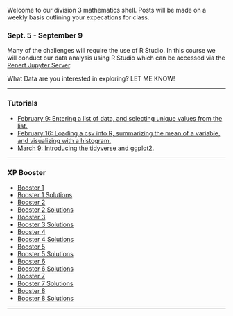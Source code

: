 
Welcome to our division 3 mathematics shell. Posts will be made on a weekly basis outlining your expecations for class. 

### Sept. 5 - September 9
Many of the challenges will require the use of R Studio. In this course we will conduct our data analysis using R Studio which can be accessed via the  <a href="https://jupyter.renert.housegordon.com"> Renert Jupyter Server</a>. 

What Data are you interested in exploring? LET ME KNOW! 

---

### Tutorials 
<p>
      <ul>
        <li><a href="https://merrickmath.github.io/MerrickMath.github.io-D3DataScience2022/Tutorials/IntroClass.html"> February 9: Entering a list of data, and selecting unique values from the list. </a> </li>
        <li><a href="https://merrickmath.github.io/MerrickMath.github.io-D3DataScience2022/Tutorials/Week2.html"> February 16: Loading a csv into R, summarizing the mean of a variable, and visualizing with a histogram. </a> </li> 
        <li><a href="https://merrickmath.github.io/MerrickMath.github.io-D3DataScience2022/Tutorials/Tutorial1.html"> March 9: Introducing the tidyverse and ggplot2.  </a> </li>
      </ul>
</p>

---

### XP Booster 
<p>
      <ul>
        <li><a href="https://merrickmath.github.io/MerrickMath.github.io-D3DataScience2022/XPBoost/XPBoost1.pdf"> Booster 1  </a> </li> 
        <li><a href="https://merrickmath.github.io/MerrickMath.github.io-D3DataScience2022/XPBoost/XPBoost1Soln.pdf"> Booster 1 Solutions  </a> </li> 
        <li><a href="https://merrickmath.github.io/MerrickMath.github.io-D3DataScience2022/XPBoost/XPBoost2.pdf"> Booster 2  </a> </li> 
        <li><a href="https://merrickmath.github.io/MerrickMath.github.io-D3DataScience2022/XPBoost/XPBoost2Soln.pdf"> Booster 2 Solutions  </a> </li>
        <li><a href="https://merrickmath.github.io/MerrickMath.github.io-D3DataScience2022/XPBoost/XPBoost3.pdf"> Booster 3  </a> </li> 
        <li><a href="https://merrickmath.github.io/MerrickMath.github.io-D3DataScience2022/XPBoost/XPBoost3Soln.pdf"> Booster 3 Solutions  </a> </li>
        <li><a href="https://merrickmath.github.io/MerrickMath.github.io-D3DataScience2022/XPBoost/XPBoost4.pdf"> Booster 4  </a> </li> 
        <li><a href="https://merrickmath.github.io/MerrickMath.github.io-D3DataScience2022/XPBoost/XPBoost4Soln.pdf"> Booster 4 Solutions  </a> </li>
        <li><a href="https://merrickmath.github.io/MerrickMath.github.io-D3DataScience2022/XPBoost/XPBoost5.pdf"> Booster 5  </a> </li> 
        <li><a href="https://merrickmath.github.io/MerrickMath.github.io-D3DataScience2022/XPBoost/XPBoost5Soln.pdf"> Booster 5 Solutions  </a> </li>
        <li><a href="https://merrickmath.github.io/MerrickMath.github.io-D3DataScience2022/XPBoost/XPBoost7.pdf"> Booster 6  </a> </li> 
        <li><a href="https://merrickmath.github.io/MerrickMath.github.io-D3DataScience2022/XPBoost/XPBoost7Soln.pdf"> Booster 6 Solutions  </a> </li>
        <li><a href="https://merrickmath.github.io/MerrickMath.github.io-D3DataScience2022/XPBoost/XPBoost6.pdf"> Booster 7  </a> </li> 
        <li><a href="https://merrickmath.github.io/MerrickMath.github.io-D3DataScience2022/XPBoost/XPBoost6Soln.pdf"> Booster 7 Solutions  </a> </li> 
        <li><a href="https://merrickmath.github.io/MerrickMath.github.io-D3DataScience2022/XPBoost/XPBoost8.pdf"> Booster 8  </a> </li> 
        <li><a href="https://merrickmath.github.io/MerrickMath.github.io-D3DataScience2022/XPBoost/XPBoost8Soln.pdf"> Booster 8 Solutions  </a> </li> 
      </ul>
</p>

---





